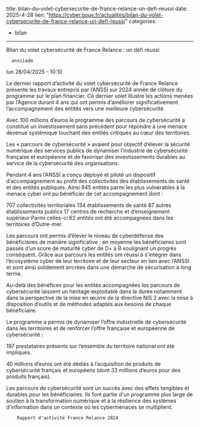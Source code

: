  
title: bilan-du-volet-cybersecurite-de-france-relance-un-defi-reussi
date: 2025-4-28
lien: "https://cyber.gouv.fr/actualites/bilan-du-volet-cybersecurite-de-france-relance-un-defi-reussi"
categories:
  - bilan
---

Bilan du volet cybersécurité de France Relance : un défi réussi 

            


      anssiadm
lun 28/04/2025 - 10:10

            
Le dernier rapport d’activité du volet cybersécurité de France Relance présente les travaux entrepris par l’ANSSI sur 2024
année de clôture du programme sur le plan financier. Ce dernier volet illustre les actions menées par l’Agence durant 4 ans qui ont permis d’améliorer significativement l’accompagnement des entités vers une meilleure cybersécurité. 

      
      

              
  

    

      
            
Avec 100 millions d’euros
le programme des parcours de cybersécurité a constitué un investissement sans précédent pour répondre à une menace devenue systémique
touchant des entités critiques au cœur des territoires.

Les « parcours de cybersécurité » avaient pour objectif d’élever la sécurité numérique des services publics
de dynamiser l’industrie de cybersécurité française et européenne et de favoriser des investissements durables au service de la cybersécurité des organisations.

Pendant 4 ans
l’ANSSI a conçu
déployé et piloté un dispositif d’accompagnement au profit des collectivités
des établissements de santé et des entités publiques. Ainsi
945 entités parmi les plus vulnérables à la menace cyber ont pu bénéficier de cet accompagnement
dont :


707 collectivités territoriales
134 établissements de santé
87 autres établissements publics
17 centres de recherche et d’enseignement supérieur
Parmi celles-ci
62 entités ont été accompagnées dans les territoires d’Outre-mer.

Les parcours ont permis d’élever le niveau de cyberdéfense des bénéficiaires de manière significative : en moyenne
les bénéficiaires sont passés d’un score de maturité cyber de D+ à B
soulignant un progrès conséquent. Grâce aux parcours
les entités ont réussi à s’intégrer dans l’écosystème cyber de leur territoire et de leur secteur
en lien avec l’ANSSI
et sont ainsi solidement ancrées dans une démarche de sécurisation à long terme.

Au-delà des bénéfices pour les entités accompagnées
les parcours de cybersécurité laissent un héritage exploitable dans la durée
notamment dans la perspective de la mise en œuvre de la directive NIS 2 avec la mise à disposition d’outils et de méthodes adaptés aux besoins de chaque bénéficiaire.

Le programme a permis de dynamiser l’offre industrielle de cybersécurité dans les territoires et de renforcer l’offre française et européenne de cybersécurité :


197 prestataires présents sur l’ensemble du territoire national ont été impliqués.

40 millions d’euros ont été dédiés à l’acquisition de produits de cybersécurité français et européens (dont 33 millions d’euros pour des produits français).


Les parcours de cybersécurité sont un succès
avec des effets tangibles et durables pour les bénéficiaires. Ils font partie d'un programme plus large de soutien à la transformation numérique et à la résilience des systèmes d'information
dans un contexte où les cybermenaces se multiplient.


      
    

  


              
  

    

      
        Rapport d'activité France Relance 2024
